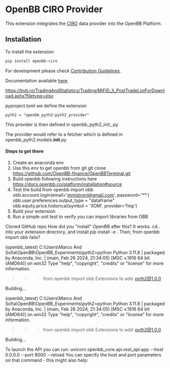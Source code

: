 # OpenBB CIRO Provider

This extension integrates the [CIRO](https://www.ciro.ca/) data provider into the OpenBB Platform.

## Installation

To install the extension:

```bash
pip install openbb-ciro
```

For development please check [Contribution Guidelines](https://github.com/OpenBB-finance/OpenBBTerminal/blob/feature/openbb-sdk-v4/openbb_platform/CONTRIBUTING.md).

Documentation available [here](https://docs.openbb.co/sdk).

https://bvb.ro/TradingAndStatistics/Trading/MiFID_II_PostTradeListForDownload.ashx?filetype=xlsx


pyproject.toml we define the extension

```pyth2 = "openbb_pyth2:pyth2_provider"```

This provider is then defined in  openbb_pyth2\__init__.py

The provider would refer to a fetcher which is defined in openbb_pyth2.models.__init__.py

#### Steps to get there

1. Create an anaconda env
2. Use this env to get openbb from git    git clone https://github.com/OpenBB-finance/OpenBBTerminal.git
3. Build openbb following instructions here https://docs.openbb.co/platform/installation#source
4. Test the build 
        from openbb import obb
        obb.account.login(email='mmistroni@gmail.com', password='**')
        obb.user.preferences.output_type = "dataframe"
        obb.equity.price.historical(symbol = 'XOM', provider='fmp')
5. Build your extension
6. Run a simple unit test to verify you can import libraries from OBB

Cloned GitHub repo
How did you "install" OpenBB after this?
It works.
cd.. into your extension directory, and install pip install -e .
Then, from openbb import obb fails?



(openbb_latest) C:\Users\Marco And Sofia\OpenBB\OpenBB_Experiments\pyth2>python
Python 3.11.8 | packaged by Anaconda, Inc. | (main, Feb 26 2024, 21:34:05) [MSC v.1916 64 bit (AMD64)] on win32
Type "help", "copyright", "credits" or "license" for more information.
>>> from openbb import obb
Extensions to add: pyth2@1.0.0

Building...



(openbb_latest) C:\Users\Marco And Sofia\OpenBB\OpenBB_Experiments\pyth2>python
Python 3.11.8 | packaged by Anaconda, Inc. | (main, Feb 26 2024, 21:34:05) [MSC v.1916 64 bit (AMD64)] on win32
Type "help", "copyright", "credits" or "license" for more information.
>>> from openbb import obb
Extensions to add: pyth2@1.0.0

Building...

To launch the API you can run: uvicorn openbb_core.api.rest_api:app --host 0.0.0.0 --port 8000 --reload
You can specify the host and port parameters on that command - this might also help:
